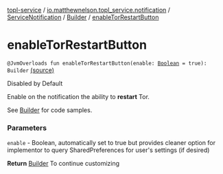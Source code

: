 [topl-service](../../../index.md) / [io.matthewnelson.topl_service.notification](../../index.md) / [ServiceNotification](../index.md) / [Builder](index.md) / [enableTorRestartButton](./enable-tor-restart-button.md)

# enableTorRestartButton

`@JvmOverloads fun enableTorRestartButton(enable: `[`Boolean`](https://kotlinlang.org/api/latest/jvm/stdlib/kotlin/-boolean/index.html)` = true): Builder` [(source)](https://github.com/05nelsonm/TorOnionProxyLibrary-Android/blob/master/topl-service/src/main/java/io/matthewnelson/topl_service/notification/ServiceNotification.kt#L338)

Disabled by Default

Enable on the notification the ability to **restart** Tor.

See [Builder](index.md) for code samples.

### Parameters

`enable` - Boolean, automatically set to true but provides cleaner option
for implementor to query SharedPreferences for user's settings (if desired)

**Return**
[Builder](index.md) To continue customizing

